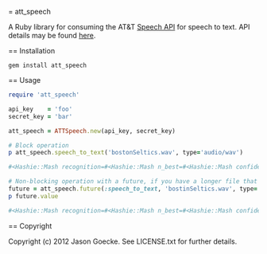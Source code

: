 = att_speech

A Ruby library for consuming the AT&T [Speech API](https://developer.att.com/developer/apiDetailPage.jsp?passedItemId=10700023) for speech to text. API details may be found [here](http://developer.att.com/developer/apiDetailPage.jsp?passedItemId=10900039).

== Installation

```
gem install att_speech
```

== Usage

```ruby
require 'att_speech'

api_key    = 'foo'
secret_key = 'bar'

att_speech = ATTSpeech.new(api_key, secret_key)

# Block operation
p att_speech.speech_to_text('bostonSeltics.wav', type='audio/wav')

#<Hashie::Mash recognition=#<Hashie::Mash n_best=#<Hashie::Mash confidence=1 grade="accept" hypothesis="Boston celtics." language_id="en-us" result_text="Boston celtics." word_scores=[1, 1] words=["Boston", "celtics."]> response_id="452d848c6d1a4be3f2bc987e5201ae38">>

# Non-blocking operation with a future, if you have a longer file that requires more processing time
future = att_speech.future(:speech_to_text, 'bostinSeltics.wav', type='audio/wav')
p future.value

#<Hashie::Mash recognition=#<Hashie::Mash n_best=#<Hashie::Mash confidence=1 grade="accept" hypothesis="Boston celtics." language_id="en-us" result_text="Boston celtics." word_scores=[1, 1] words=["Boston", "celtics."]> response_id="452d848c6d1a4be3f2bc987e5201ae38">>
```

== Copyright

Copyright (c) 2012 Jason Goecke. See LICENSE.txt for further details.

